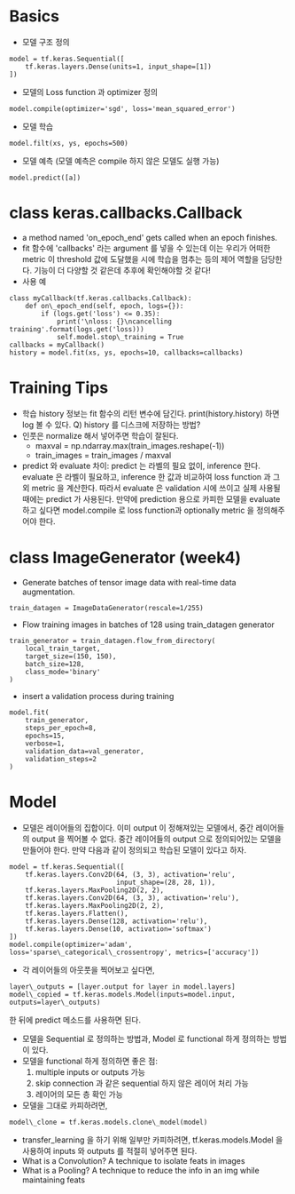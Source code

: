 # Basics
* 모델 구조 정의
```
model = tf.keras.Sequential([
	tf.keras.layers.Dense(units=1, input_shape=[1])
])
```
* 모델의 Loss function 과 optimizer 정의
```
model.compile(optimizer='sgd', loss='mean_squared_error')
```
* 모델 학습
```
model.filt(xs, ys, epochs=500)
```
* 모델 예측 (모델 예측은 compile 하지 않은 모델도 실행 가능)
```
model.predict([a])
```

# class keras.callbacks.Callback
* a method named 'on\_epoch\_end' gets called when an epoch finishes.
* fit 함수에 'callbacks' 라는 argument 를 넣을 수 있는데 이는 우리가 어떠한 metric 이 threshold 값에 도달했을 시에 학습을 멈추는 등의 제어 역할을 담당한다. 기능이 더 다양할 것 같은데 추후에 확인해야할 것 같다!
* 사용 예
```
class myCallback(tf.keras.callbacks.Callback):
	def on\_epoch_end(self, epoch, logs={}):
		if (logs.get('loss') <= 0.35):
			print('\nloss: {}\ncancelling training'.format(logs.get('loss)))
			self.model.stop\_training = True
callbacks = myCallback() 
history = model.fit(xs, ys, epochs=10, callbacks=callbacks)
```

# Training Tips
* 학습 history 정보는 fit 함수의 리턴 변수에 담긴다. print(history.history) 하면 log 볼 수 있다. Q) history 를 디스크에 저장하는 방법?
* 인풋은 normalize 해서 넣어주면 학습이 잘된다.
	* maxval = np.ndarray.max(train\_images.reshape(-1))
	* train\_images = train\_images / maxval
* predict 와 evaluate 차이: predict 는 라벨의 필요 없이, inference 한다. evaluate 은 라벨이 필요하고, inference 한 값과 비교하여 loss function 과 그 외 metric 을 계산한다. 따라서 evaluate 은 validation 시에 쓰이고 실제 사용될 때에는 predict 가 사용된다. 만약에 prediction 용으로 카피한 모델을 evaluate 하고 싶다면 model.compile 로 loss function과 optionally metric 을 정의해주어야 한다.

# class ImageGenerator (week4)
* Generate batches of tensor image data with real-time data augmentation.
```
train_datagen = ImageDataGenerator(rescale=1/255)
```
* Flow training images in batches of 128 using train\_datagen generator
```
train_generator = train_datagen.flow_from_directory(
    local_train_target,
    target_size=(150, 150),
    batch_size=128,
    class_mode='binary'
)
```
* insert a validation process during training
```
model.fit(
	train_generator,
	steps_per_epoch=8,
	epochs=15,
	verbose=1,
	validation_data=val_generator,
	validation_steps=2
)
```

# Model
* 모델은 레이어들의 집합이다. 이미 output 이 정해져있는 모델에서, 중간 레이어들의 output 을 찍어볼 수 없다. 중간 레이어들의 output 으로 정의되어있는 모델을 만들어야 한다. 만약 다음과 같이 정의되고 학습된 모델이 있다고 하자.

```
model = tf.keras.Sequential([
    tf.keras.layers.Conv2D(64, (3, 3), activation='relu',
                           input_shape=(28, 28, 1)),
    tf.keras.layers.MaxPooling2D(2, 2),
    tf.keras.layers.Conv2D(64, (3, 3), activation='relu'),
    tf.keras.layers.MaxPooling2D(2, 2),
    tf.keras.layers.Flatten(),
    tf.keras.layers.Dense(128, activation='relu'),
    tf.keras.layers.Dense(10, activation='softmax')
])
model.compile(optimizer='adam', loss='sparse\_categorical\_crossentropy', metrics=['accuracy'])
```
* 각 레이어들의 아웃풋을 찍어보고 싶다면, 
```
layer\_outputs = [layer.output for layer in model.layers]
model\_copied = tf.keras.models.Model(inputs=model.input, outputs=layer\_outputs)
```
한 뒤에 predict 메소드를 사용하면 된다.
* 모델을 Sequential 로 정의하는 방법과, Model 로 functional 하게 정의하는 방법이 있다.
* 모델을 functional 하게 정의하면 좋은 점:
	1. multiple inputs or outputs 가능
	2. skip connection 과 같은 sequential 하지 않은 레이어 처리 가능
	3. 레이어의 모든 층 확인 가능
* 모델을 그대로 카피하려면,
```
model\_clone = tf.keras.models.clone\_model(model)
```
* transfer\_learning 을 하기 위해 일부만 카피하려면, tf.keras.models.Model 을 사용하여 inputs 와 outputs 를 적절히 넣어주면 된다.
* What is a Convolution? A technique to isolate feats in images
* What is a Pooling? A technique to reduce the info in an img while maintaining feats
